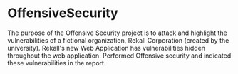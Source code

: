 # OffensiveSecurity
The purpose of the Offensive Security project is to attack and highlight the vulnerabilities of a fictional organization, Rekall Corporation (created by the university). Rekall's new Web Application has vulnerabilities hidden throughout the web application. Performed Offensive security and indicated these vulnerabilities in the report. 
